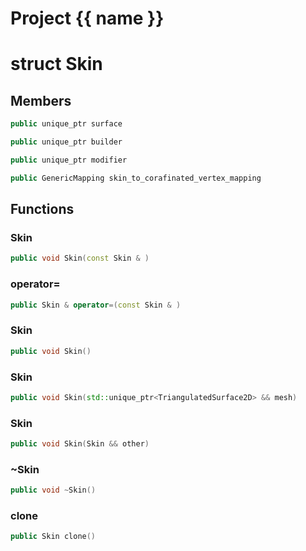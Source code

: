 <script setup>
import {useRoute} from 'vitepress'
const {path} = useRoute()
const tokens = path.split('/')
const words = tokens[2].split('-');
for (let i = 0; i < words.length; i++) {
    words[i] = words[i].charAt(0).toUpperCase() + words[i].slice(1);
    words[i] = words[i].replace('geode', 'Geode')
}
const name = words.join('-');
</script>
# Project {{ name }}

# struct Skin


## Members

```cpp
public unique_ptr surface

```

```cpp
public unique_ptr builder

```

```cpp
public unique_ptr modifier

```

```cpp
public GenericMapping skin_to_corafinated_vertex_mapping

```



## Functions

### Skin

```cpp
public void Skin(const Skin & )
```


### operator=

```cpp
public Skin & operator=(const Skin & )
```


### Skin

```cpp
public void Skin()
```


### Skin

```cpp
public void Skin(std::unique_ptr<TriangulatedSurface2D> && mesh)
```


### Skin

```cpp
public void Skin(Skin && other)
```


### ~Skin

```cpp
public void ~Skin()
```


### clone

```cpp
public Skin clone()
```




